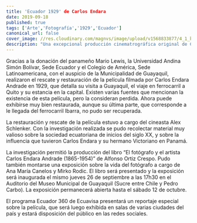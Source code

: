 ```yaml
---
title: 'Ecuador 1929' de Carlos Endara
date: 2019-09-18
published: true
tags: ['Arte','Fotografía','1929','Ecuador']
canonical_url: false
cover_image: //res.cloudinary.com/magnvs/image/upload/v1568833877/4_1_kyzl7p.jpg
description: "Una excepcional producción cinematrográfica original de Carlos Endara: 'Ecuador 1929', rescatada recientemente, será presentada en el Museo Municipal de Guayaquil el 26 de septiembre a las 17.30 horas."
---  
```


Gracias a la donación del panameño Mario Lewis, la Universidad Andina Simón Bolívar, Sede Ecuador y el Colegio de América, Sede Latinoamericana, con el auspicio de la Municipalidad de Guayaquil, realizaron el rescate y restauración de la película filmada por Carlos Endara Andrade en 1929, que detalla su visita a Guayaquil, el viaje en ferrocarril a Quito y su estancia en la capital. Existen varias fuentes que mencionan la existencia de esta película, pero la consideran perdida. Ahora puede exhibirse muy bien restaurada, aunque su última parte, que corresponde a le llegada del ferrocarril Ibarra, no pudo ser recuperada.  

La restauración y rescate de la película estuvo a cargo del cineasta Alex Schlenker. Con la investigación realizada se pudo recolectar material muy valioso sobre la sociedad ecuatoriana de inicios del siglo XX, y sobre la influencia que tuvieron Carlos Endara y su hermano Victoriano en Panamá.  

La investigación permitió la producción del libro “El fotógrafo y el artista Carlos Endara Andrade (1865-1954)” de Alfonso Ortiz Crespo. Pudo también montarse una exposición sobre la vida del fotógrafo a cargo de Ana María Canelos y Mirko Rodic. El libro será presentado y la exposición será inaugurada el mismo jueves 26 de septiembre a las 17h30 en el Auditorio del Museo Municipal de Guayaquil (Sucre entre Chile y Pedro Carbo). La exposición permanecerá abierta hasta el sábado 12 de octubre.  

El programa Ecuador 360 de Ecuavisa presentará un reportaje especial sobre la película, que será luego exhibida en salas de varias ciudades del país y estará disposición del público en las redes sociales.
